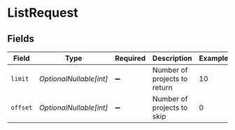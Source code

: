 # ListRequest


## Fields

| Field                        | Type                         | Required                     | Description                  | Example                      |
| ---------------------------- | ---------------------------- | ---------------------------- | ---------------------------- | ---------------------------- |
| `limit`                      | *OptionalNullable[int]*      | :heavy_minus_sign:           | Number of projects to return | 10                           |
| `offset`                     | *OptionalNullable[int]*      | :heavy_minus_sign:           | Number of projects to skip   | 0                            |